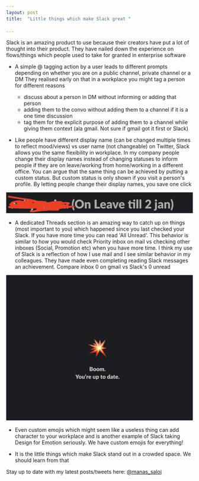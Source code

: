 ```yaml
---
layout: post
title:  "Little things which make Slack great "

---
```

Slack is an amazing product to use because their creators have put a lot of thought into their product. They have nailed down the experience on flows/things which people used to take for granted in enterprise software

+ A simple @ tagging action by a user leads to different prompts depending on whether you are on a public channel, private channel or a DM
They realised early on that in a workplace you might tag a person for different reasons
  + discuss about a person in DM without informing or adding that person
  + adding them to the convo without adding them to a channel if it is a one time discussion
  + tag them for the explicit purpose of adding them to a channel while giving them context (ala gmail. Not sure if gmail got it first or Slack)

+ Like people have different display name (can be changed multiple times to reflect mood/views) vs user name (not changeable) on Twitter, Slack allows you the same flexibility in workplace. In my company people change their display names instead of changing statuses to inform people if they are on leave/working from home/working in a different office. You can argue that the same thing can be achieved by putting a custom status. But custom status is only shown if you visit a person's profile. By letting people change their display names, you save one click

![Slack display image](/assets/img/slack_display.png)

+ A dedicated Threads section is an amazing way to catch up on things (most important to you) which happened since you last checked your Slack. If you have more time you can read 'All Unread'. This behavior is similar to how you would check Priority inbox on mail vs checking other inboxes (Social, Promotion etc) when you have more time. I think my use of Slack is a reflection of how I use mail and I see similar behavior in my colleagues. They have made even completing reading Slack messages an achievement. Compare inbox 0 on gmail vs Slack's 0 unread

![Slack Zero](/assets/img/slack_zero.png)

+ Even custom emojis which might seem like a useless thing can add character to your workplace and is another example of Slack taking Design for Emotion seriously. We have custom emojis for everything!

+ It is the little things which make Slack stand out in a crowded space. We should learn from that


Stay up to date with my latest posts/tweets here: [@manas_saloi](http://twitter.com/manas_saloi)
